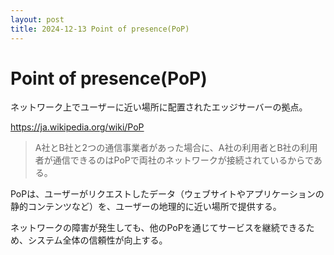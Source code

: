 ```yaml
---
layout: post
title: 2024-12-13 Point of presence(PoP)
---
```


# Point of presence(PoP)

ネットワーク上でユーザーに近い場所に配置されたエッジサーバーの拠点。

https://ja.wikipedia.org/wiki/PoP

> A社とB社と2つの通信事業者があった場合に、A社の利用者とB社の利用者が通信できるのはPoPで両社のネットワークが接続されているからである。

PoPは、ユーザーがリクエストしたデータ（ウェブサイトやアプリケーションの静的コンテンツなど）を、ユーザーの地理的に近い場所で提供する。

ネットワークの障害が発生しても、他のPoPを通じてサービスを継続できるため、システム全体の信頼性が向上する。
